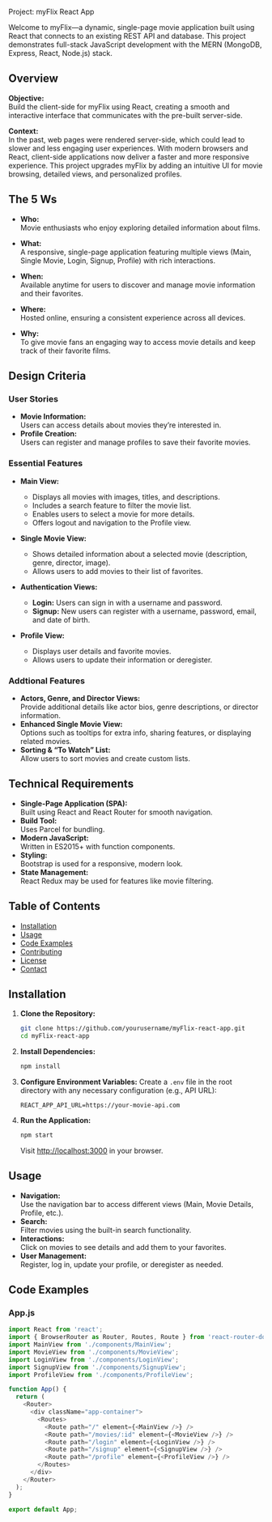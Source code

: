 Project: myFlix React App

Welcome to myFlix—a dynamic, single-page movie application built using React that connects to an existing REST API and database. This project demonstrates full-stack JavaScript development with the MERN (MongoDB, Express, React, Node.js) stack.

## Overview

**Objective:**  
Build the client-side for myFlix using React, creating a smooth and interactive interface that communicates with the pre-built server-side.

**Context:**  
In the past, web pages were rendered server-side, which could lead to slower and less engaging user experiences. With modern browsers and React, client-side applications now deliver a faster and more responsive experience. This project upgrades myFlix by adding an intuitive UI for movie browsing, detailed views, and personalized profiles.

## The 5 Ws

- **Who:**  
  Movie enthusiasts who enjoy exploring detailed information about films.

- **What:**  
  A responsive, single-page application featuring multiple views (Main, Single Movie, Login, Signup, Profile) with rich interactions.

- **When:**  
  Available anytime for users to discover and manage movie information and their favorites.

- **Where:**  
  Hosted online, ensuring a consistent experience across all devices.

- **Why:**  
  To give movie fans an engaging way to access movie details and keep track of their favorite films.

## Design Criteria

### User Stories
- **Movie Information:**  
  Users can access details about movies they’re interested in.
- **Profile Creation:**  
  Users can register and manage profiles to save their favorite movies.

### Essential Features

- **Main View:**
  - Displays all movies with images, titles, and descriptions.
  - Includes a search feature to filter the movie list.
  - Enables users to select a movie for more details.
  - Offers logout and navigation to the Profile view.

- **Single Movie View:**
  - Shows detailed information about a selected movie (description, genre, director, image).
  - Allows users to add movies to their list of favorites.

- **Authentication Views:**
  - **Login:** Users can sign in with a username and password.
  - **Signup:** New users can register with a username, password, email, and date of birth.

- **Profile View:**
  - Displays user details and favorite movies.
  - Allows users to update their information or deregister.

### Addtional Features

- **Actors, Genre, and Director Views:**  
  Provide additional details like actor bios, genre descriptions, or director information.
- **Enhanced Single Movie View:**  
  Options such as tooltips for extra info, sharing features, or displaying related movies.
- **Sorting & “To Watch” List:**  
  Allow users to sort movies and create custom lists.


## Technical Requirements

- **Single-Page Application (SPA):**  
  Built using React and React Router for smooth navigation.
- **Build Tool:**  
  Uses Parcel for bundling.
- **Modern JavaScript:**  
  Written in ES2015+ with function components.
- **Styling:**  
  Bootstrap is used for a responsive, modern look.
- **State Management:**  
  React Redux may be used for features like movie filtering.

## Table of Contents
- [Installation](#installation)
- [Usage](#usage)
- [Code Examples](#code-examples)
- [Contributing](#contributing)
- [License](#license)
- [Contact](#contact)

## Installation

1. **Clone the Repository:**
    ```bash
    git clone https://github.com/yourusername/myFlix-react-app.git
    cd myFlix-react-app
    ```

2. **Install Dependencies:**
    ```bash
    npm install
    ```

3. **Configure Environment Variables:**
    Create a `.env` file in the root directory with any necessary configuration (e.g., API URL):
    ```env
    REACT_APP_API_URL=https://your-movie-api.com
    ```

4. **Run the Application:**
    ```bash
    npm start
    ```
    Visit [http://localhost:3000](http://localhost:3000) in your browser.

## Usage

- **Navigation:**  
  Use the navigation bar to access different views (Main, Movie Details, Profile, etc.).
- **Search:**  
  Filter movies using the built-in search functionality.
- **Interactions:**  
  Click on movies to see details and add them to your favorites.
- **User Management:**  
  Register, log in, update your profile, or deregister as needed.

## Code Examples

### App.js

```javascript
import React from 'react';
import { BrowserRouter as Router, Routes, Route } from 'react-router-dom';
import MainView from './components/MainView';
import MovieView from './components/MovieView';
import LoginView from './components/LoginView';
import SignupView from './components/SignupView';
import ProfileView from './components/ProfileView';

function App() {
  return (
    <Router>
      <div className="app-container">
        <Routes>
          <Route path="/" element={<MainView />} />
          <Route path="/movies/:id" element={<MovieView />} />
          <Route path="/login" element={<LoginView />} />
          <Route path="/signup" element={<SignupView />} />
          <Route path="/profile" element={<ProfileView />} />
        </Routes>
      </div>
    </Router>
  );
}

export default App;
